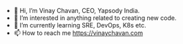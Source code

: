 - 👋 Hi, I’m Vinay Chavan, CEO, Yapsody India.
- 👀 I’m interested in anything related to creating new code.
- 🌱 I’m currently learning SRE, DevOps, K8s etc.
- 📫 How to reach me https://vinaychavan.com

<!---
davinc/davinc is a ✨ special ✨ repository because its `README.md` (this file) appears on your GitHub profile.
You can click the Preview link to take a look at your changes.
--->
